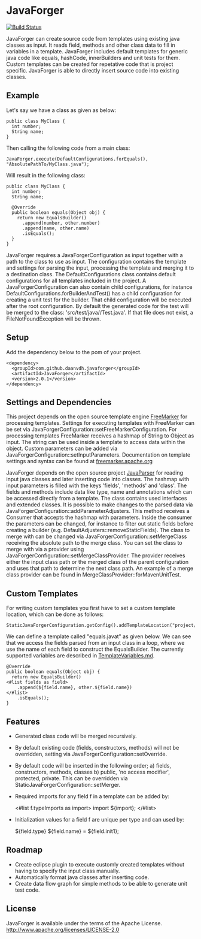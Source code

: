 # JavaForger

[![Build Status](https://travis-ci.com/daanvdh/JavaForger.svg?branch=master)](https://travis-ci.com/daanvdh/JavaForger)

JavaForger can create source code from templates using existing java classes as input. 
It reads field, methods and other class data to fill in variables in a template. 
JavaForger includes default templates for generic java code like equals, hashCode, innerBuilders and unit tests for them. 
Custom templates can be created for repetative code that is project specific. 
JavaForger is able to directly insert source code into existing classes. 

## Example
Let's say we have a class as given as below: 
	
	public class MyClass {
	  int number; 
	  String name; 
	}
	
Then calling the following code from a main class: 
	
	JavaForger.execute(DefaultConfigurations.forEquals(), "AbsolutePathTo/MyClass.java");
	
Will result in the following class:
	
	public class MyClass {
	  int number; 
	  String name; 
	
	  @Override
	  public boolean equals(Object obj) {
	    return new EqualsBuilder()
	      .append(number, other.number)
	      .append(name, other.name)
	      .isEquals();
	  }
	}
	
JavaForger requires a JavaForgerConfiguration as input together with a path to the class to use as input. 
The configuration contains the template and settings for parsing the input, processing the template and merging it to a destination class. 
The DefaultConfigurations class contains default configurations for all templates included in the project. 
A JavaForgerConfiguration can also contain child configurations, for instance DefaultConfigurations.forBuilderAndTest() has a child configuration for creating a unit test for the builder. 
That child configuration will be executed after the root configuration. 
By default the generated code for the test will be merged to the class: 'src/test/java/<custom-path>/<input-class-name>Test.java'. 
If that file does not exist, a FileNotFoundException will be thrown. 

## Setup 

Add the dependency below to the pom of your project. 

	<dependency>
	  <groupId>com.github.daanvdh.javaforger</groupId>
	  <artifactId>JavaForger</artifactId>
	  <version>2.0.1</version>
	</dependency>

## Settings and Dependencies 
	
This project depends on the open source template engine [FreeMarker](https://freemarker.apache.org/) for processing templates. 
Settings for executing templates with FreeMarker can be set via JavaForgerConfiguration::setFreeMarkerConfiguration. 
For processing templates FreeMarker receives a hashmap of String to Object as input. 
The string can be used inside a template to access data within the object. 
Custom parameters can be added via JavaForgerConfiguration::setInputParameters. 
Documentation on template settings and syntax can be found at [freemarker.apache.org](https://freemarker.apache.org/)
	
JavaForger depends on the open source project [JavaParser](https://github.com/javaparser/javaparser/) for reading input java classes and later inserting code into classes. 
The hashmap with input parameters is filled with the keys 'fields', 'methods' and 'class'.
The fields and methods include data like type, name and annotations which can be accessed directly from a template. 
The class contains used interfaces and extended classes. 
It is possible to make changes to the parsed data via JavaForgerConfiguration::addParameterAdjusters. 
This method receives a Consumer that accepts the hashmap with parameters. 
Inside the consumer the parameters can be changed, for instance to filter out static fields before creating a builder (e.g. DefaultAdjusters::removeStaticFields). 
The class to merge with can be changed via JavaForgerConfiguration::setMergeClass receiving the absolute path to the merge class. 
You can set the class to merge with via a provider using JavaForgerConfiguration::setMergeClassProvider. 
The provider receives either the input class path or the merged class of the parent configuration and uses that path to determine the next class path. 
An example of a merge class provider can be found in MergeClassProvider::forMavenUnitTest.

## Custom Templates

For writing custom templates you first have to set a custom template location, which can be done as follows: 
	
	StaticJavaForgerConfiguration.getConfig().addTemplateLocation("project/relative/path/to/templates");

We can define a template called "equals.javat" as given below. 
We can see that we access the fields parsed from an input class in a loop, where we use the name of each field to construct the EqualsBuilder. 
The currently supported variables are described in [TemplateVariables.md](TemplateVariables.md). 
	
	@Override
	public boolean equals(Object obj) {
	  return new EqualsBuilder()
	<#list fields as field>
	    .append(${field.name}, other.${field.name})
	</#list>
	    .isEquals();
	}

## Features

- Generated class code will be merged recursively. 
- By default existing code (fields, constructors, methods) will not be overridden, setting via JavaForgerConfiguration::setOverride. 
- By default code will be inserted in the following order; a) fields, constructors, methods, classes b) public, 'no access modifier', protected, private. This can be overridden via StaticJavaForgerConfiguration::setMerger. 
- Required imports for any field f in a template can be added by: 

	<#list f.typeImports as import>
	import ${import};
	</#list>
	
- Initialization values for a field f are unique per type and can used by: 

	${field.type} ${field.name} = ${field.init1};

## Roadmap

- Create eclipse plugin to execute customly created templates without having to specify the input class manually. 
- Automatically format java classes after inserting code.
- Create data flow graph for simple methods to be able to generate unit test code. 

## License

JavaForger is available under the terms of the Apache License. http://www.apache.org/licenses/LICENSE-2.0
